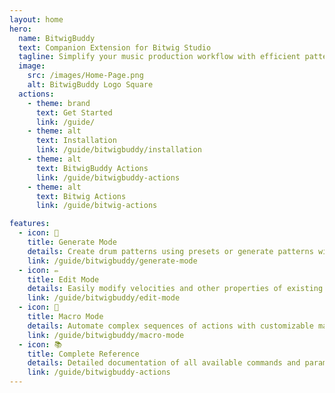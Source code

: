 ```yaml
---
layout: home
hero:
  name: BitwigBuddy
  text: Companion Extension for Bitwig Studio
  tagline: Simplify your music production workflow with efficient pattern creation and macro automation
  image:
    src: /images/Home-Page.png
    alt: BitwigBuddy Logo Square
  actions:
    - theme: brand
      text: Get Started
      link: /guide/
    - theme: alt
      text: Installation
      link: /guide/bitwigbuddy/installation
    - theme: alt
      text: BitwigBuddy Actions
      link: /guide/bitwigbuddy-actions
    - theme: alt
      text: Bitwig Actions
      link: /guide/bitwig-actions

features:
  - icon: 🥁
    title: Generate Mode
    details: Create drum patterns using presets or generate patterns with customizable parameters
    link: /guide/bitwigbuddy/generate-mode
  - icon: ✏️
    title: Edit Mode
    details: Easily modify velocities and other properties of existing MIDI patterns
    link: /guide/bitwigbuddy/edit-mode
  - icon: 🤖
    title: Macro Mode
    details: Automate complex sequences of actions with customizable macros
    link: /guide/bitwigbuddy/macro-mode
  - icon: 📚
    title: Complete Reference
    details: Detailed documentation of all available commands and parameters
    link: /guide/bitwigbuddy-actions
---
```

